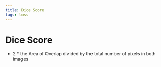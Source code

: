 ```yaml
---
title: Dice Score
tags: loss
---
```


# Dice Score
- 2 * the Area of Overlap divided by the total number of pixels in both images
































